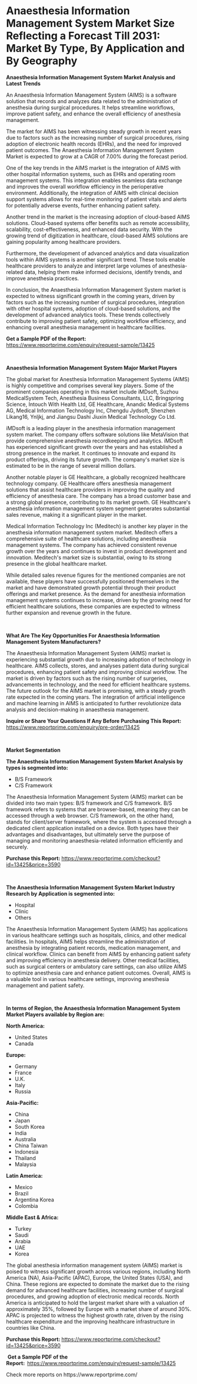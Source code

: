 <p><h1>Anaesthesia Information Management System Market Size Reflecting a Forecast Till 2031: Market By Type, By Application and By Geography</h1></p><p><strong>Anaesthesia Information Management System Market Analysis and Latest Trends</strong></p>
<p><p>An Anaesthesia Information Management System (AIMS) is a software solution that records and analyzes data related to the administration of anesthesia during surgical procedures. It helps streamline workflows, improve patient safety, and enhance the overall efficiency of anesthesia management.</p><p>The market for AIMS has been witnessing steady growth in recent years due to factors such as the increasing number of surgical procedures, rising adoption of electronic health records (EHRs), and the need for improved patient outcomes. The Anaesthesia Information Management System Market is expected to grow at a CAGR of 7.00% during the forecast period.</p><p>One of the key trends in the AIMS market is the integration of AIMS with other hospital information systems, such as EHRs and operating room management systems. This integration enables seamless data exchange and improves the overall workflow efficiency in the perioperative environment. Additionally, the integration of AIMS with clinical decision support systems allows for real-time monitoring of patient vitals and alerts for potentially adverse events, further enhancing patient safety.</p><p>Another trend in the market is the increasing adoption of cloud-based AIMS solutions. Cloud-based systems offer benefits such as remote accessibility, scalability, cost-effectiveness, and enhanced data security. With the growing trend of digitization in healthcare, cloud-based AIMS solutions are gaining popularity among healthcare providers.</p><p>Furthermore, the development of advanced analytics and data visualization tools within AIMS systems is another significant trend. These tools enable healthcare providers to analyze and interpret large volumes of anesthesia-related data, helping them make informed decisions, identify trends, and improve anesthesia practices.</p><p>In conclusion, the Anaesthesia Information Management System market is expected to witness significant growth in the coming years, driven by factors such as the increasing number of surgical procedures, integration with other hospital systems, adoption of cloud-based solutions, and the development of advanced analytics tools. These trends collectively contribute to improving patient safety, optimizing workflow efficiency, and enhancing overall anesthesia management in healthcare facilities.</p></p>
<p><strong>Get a Sample PDF of the Report:&nbsp;</strong> <a href="https://www.reportprime.com/enquiry/request-sample/13425">https://www.reportprime.com/enquiry/request-sample/13425</a></p>
<p>&nbsp;</p>
<p><strong>Anaesthesia Information Management System Major Market Players</strong></p>
<p><p>The global market for Anesthesia Information Management Systems (AIMS) is highly competitive and comprises several key players. Some of the prominent companies operating in this market include iMDsoft, Suzhou MedicalSystem Tech, Anesthesia Business Consultants, LLC, Bringspring Science, Intouch With Health Ltd, GE Healthcare, Anandic Medical Systems AG, Medical Information Technology Inc, Chengdu Jydsoft, Shenzhen Likang16, Ynljkj, and Jiangsu Dashi Jiuxin Medical Technology Co Ltd.</p><p>iMDsoft is a leading player in the anesthesia information management system market. The company offers software solutions like MetaVision that provide comprehensive anesthesia recordkeeping and analytics. iMDsoft has experienced significant growth over the years and has established a strong presence in the market. It continues to innovate and expand its product offerings, driving its future growth. The company's market size is estimated to be in the range of several million dollars.</p><p>Another notable player is GE Healthcare, a globally recognized healthcare technology company. GE Healthcare offers anesthesia management solutions that assist healthcare providers in improving the quality and efficiency of anesthesia care. The company has a broad customer base and a strong global presence, contributing to its market growth. GE Healthcare's anesthesia information management system segment generates substantial sales revenue, making it a significant player in the market.</p><p>Medical Information Technology Inc (Meditech) is another key player in the anesthesia information management system market. Meditech offers a comprehensive suite of healthcare solutions, including anesthesia management systems. The company has achieved consistent revenue growth over the years and continues to invest in product development and innovation. Meditech's market size is substantial, owing to its strong presence in the global healthcare market.</p><p>While detailed sales revenue figures for the mentioned companies are not available, these players have successfully positioned themselves in the market and have demonstrated growth potential through their product offerings and market presence. As the demand for anesthesia information management systems continues to increase, driven by the growing need for efficient healthcare solutions, these companies are expected to witness further expansion and revenue growth in the future.</p></p>
<p>&nbsp;</p>
<p><strong>What Are The Key Opportunities For Anaesthesia Information Management System Manufacturers?</strong></p>
<p><p>The Anaesthesia Information Management System (AIMS) market is experiencing substantial growth due to increasing adoption of technology in healthcare. AIMS collects, stores, and analyses patient data during surgical procedures, enhancing patient safety and improving clinical workflow. The market is driven by factors such as the rising number of surgeries, advancements in technology, and the need for efficient healthcare systems. The future outlook for the AIMS market is promising, with a steady growth rate expected in the coming years. The integration of artificial intelligence and machine learning in AIMS is anticipated to further revolutionize data analysis and decision-making in anaesthesia management.</p></p>
<p><strong>Inquire or Share Your Questions If Any Before Purchasing This Report:</strong> <a href="https://www.reportprime.com/enquiry/pre-order/13425">https://www.reportprime.com/enquiry/pre-order/13425</a></p>
<p>&nbsp;</p>
<p><strong>Market Segmentation</strong></p>
<p><strong>The Anaesthesia Information Management System Market Analysis by types is segmented into:</strong></p>
<p><ul><li>B/S Framework</li><li>C/S Framework</li></ul></p>
<p><p>The Anaesthesia Information Management System (AIMS) market can be divided into two main types: B/S framework and C/S framework. B/S framework refers to systems that are browser-based, meaning they can be accessed through a web browser. C/S framework, on the other hand, stands for client/server framework, where the system is accessed through a dedicated client application installed on a device. Both types have their advantages and disadvantages, but ultimately serve the purpose of managing and monitoring anaesthesia-related information efficiently and securely.</p></p>
<p><strong>Purchase this Report:&nbsp;</strong><a href="https://www.reportprime.com/checkout?id=13425&price=3590">https://www.reportprime.com/checkout?id=13425&price=3590</a></p>
<p>&nbsp;</p>
<p><strong>The Anaesthesia Information Management System Market Industry Research by Application is segmented into:</strong></p>
<p><ul><li>Hospital</li><li>Clinic</li><li>Others</li></ul></p>
<p><p>The Anaesthesia Information Management System (AIMS) has applications in various healthcare settings such as hospitals, clinics, and other medical facilities. In hospitals, AIMS helps streamline the administration of anesthesia by integrating patient records, medication management, and clinical workflow. Clinics can benefit from AIMS by enhancing patient safety and improving efficiency in anesthesia delivery. Other medical facilities, such as surgical centers or ambulatory care settings, can also utilize AIMS to optimize anesthesia care and enhance patient outcomes. Overall, AIMS is a valuable tool in various healthcare settings, improving anesthesia management and patient safety.</p></p>
<p>&nbsp;</p>
<p><strong>In terms of Region, the Anaesthesia Information Management System Market Players available by Region are:</strong></p>
<p>
    <p> <strong> North America: </strong>
        <ul>
            <li>United States</li>
            <li>Canada</li>
        </ul>
        </p> 
    <p> <strong> Europe: </strong>
        <ul>
            <li>Germany</li>
            <li>France</li>
            <li>U.K.</li>
            <li>Italy</li>
            <li>Russia</li>
        </ul>
        </p> 
    <p> <strong> Asia-Pacific: </strong>
        <ul>
            <li>China</li>
            <li>Japan</li>
            <li>South Korea</li>
            <li>India</li>
            <li>Australia</li>
            <li>China Taiwan</li>
            <li>Indonesia</li>
            <li>Thailand</li>
            <li>Malaysia</li>
        </ul>
        </p> 
    <p> <strong> Latin America: </strong>
        <ul>
            <li>Mexico</li>
            <li>Brazil</li>
            <li>Argentina Korea</li>
            <li>Colombia</li>
        </ul>
        </p> 
    <p> <strong> Middle East & Africa: </strong>
        <ul>
            <li>Turkey</li>
            <li>Saudi</li>
            <li>Arabia</li>
            <li>UAE</li>
            <li>Korea</li>
        </ul>
    </p>
    </p>
<p><p>The global anesthesia information management system (AIMS) market is poised to witness significant growth across various regions, including North America (NA), Asia-Pacific (APAC), Europe, the United States (USA), and China. These regions are expected to dominate the market due to the rising demand for advanced healthcare facilities, increasing number of surgical procedures, and growing adoption of electronic medical records. North America is anticipated to hold the largest market share with a valuation of approximately 35%, followed by Europe with a market share of around 30%. APAC is projected to witness the highest growth rate, driven by the rising healthcare expenditure and the improving healthcare infrastructure in countries like China.</p></p>
<p><strong>Purchase this Report: </strong><a href="https://www.reportprime.com/checkout?id=13425&price=3590">https://www.reportprime.com/checkout?id=13425&price=3590</a></p>
<p>&nbsp;<strong>Get a Sample PDF of the Report:&nbsp;&nbsp;</strong><a href="https://www.reportprime.com/enquiry/request-sample/13425">https://www.reportprime.com/enquiry/request-sample/13425</a></p>
<p><strong></strong></p>
<p>Check more reports on https://www.reportprime.com/</p>